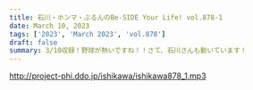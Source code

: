```yaml
---
title: 石川・ホンマ・ぶるんのBe-SIDE Your Life! vol.878-1
date: March 10, 2023
tags: ['2023', 'March 2023', 'vol.878']
draft: false
summary: 3/10収録！野球が熱いですね！！さて、石川さんも動いています！
---
```


http://project-phi.ddo.jp/ishikawa/ishikawa878_1.mp3
